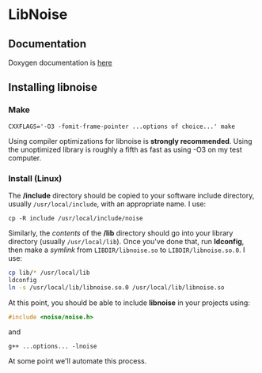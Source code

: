 # LibNoise



## Documentation

Doxygen documentation is [here](doc/doxygen/html/index.html)



## Installing libnoise

### Make

```
CXXFLAGS='-O3 -fomit-frame-pointer ...options of choice...' make
```

Using compiler optimizations for libnoise is **strongly recommended**.  Using the unoptimized library is roughly a fifth as fast as using -O3 on my test computer.

### Install (Linux)

The **/include** directory should be copied to your software include directory, usually `/usr/local/include`, with an appropriate name.  I use:

```
cp -R include /usr/local/include/noise
```

Similarly, the *contents* of the **/lib** directory should go into your library directory (usually `/usr/local/lib`).  Once you've done that, run **ldconfig**, then make a *symlink* from `LIBDIR/libnoise.so`  to `LIBDIR/libnoise.so.0`.  I use:
```bash
cp lib/* /usr/local/lib
ldconfig
ln -s /usr/local/lib/libnoise.so.0 /usr/local/lib/libnoise.so
```

At this point, you should be able to include **libnoise** in your projects using:
```c
#include <noise/noise.h>
```
and
```
g++ ...options... -lnoise
```

At some point we'll automate this process.
